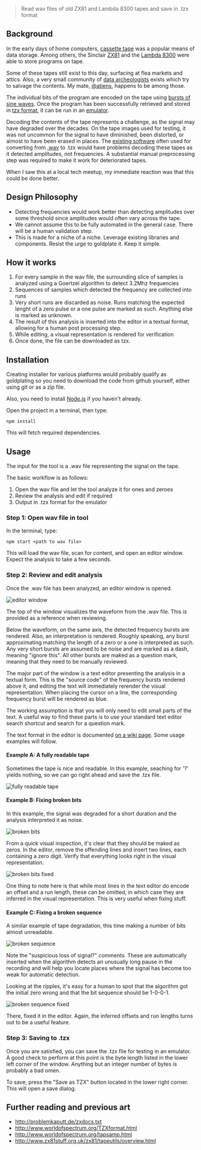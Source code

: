 > Read wav files of old ZX81 and Lambda 8300 tapes and save in .tzx format

## Background

In the early days of home computers, [cassette tape](https://en.wikipedia.org/wiki/Compact_Cassette) was a popular means of data storage. Among others, the Sinclair [ZX81](https://en.wikipedia.org/wiki/ZX81) and the [Lambda 8300](https://en.wikipedia.org/wiki/Lambda_8300) were able to store programs on tape.

Some of these tapes still exist to this day, surfacing at flea markets and attics. Also, a very small community of [data archeologists](https://en.wikipedia.org/wiki/Data_archaeology) exists which try to salvage the contents. My mate, [@atjens](https://twitter.com/atjens), happens to be among those.

The individual bits of the program are encoded on the tape using [bursts of sine waves](http://www.worldofspectrum.org/tapsamp.html). Once the program has been successfully retrieved and stored in [tzx format](http://www.worldofspectrum.org/TZXformat.html), it can be run in an [emulator](http://www.zx81.nl/).

Decoding the contents of the tape represents a challenge, as the signal may have degraded over the decades. On the tape images used for testing, it was not uncommon for the signal to have diminished, been distorted, or almost to have been erased in places. The [existing software](http://www.zx81stuff.org.uk/zx81/tapeutils/overview.html) often used for converting from [.wav](https://en.wikipedia.org/wiki/WAV) to .tzx would have problems decoding these tapes as it detected amplitudes, not frequencies. A substantial manual preprocessing step was required to make it work for deteriorated tapes.

When I saw this at a local tech meetup, my immediate reaction was that this could be done better.

## Design Philosophy

- Detecting frequencies would work better than detecting amplitudes over some threshold since amplitudes would often vary across the tape.
- We cannot assume this to be fully automated in the general case. There will be a human validation step.
- This is made for a niche of a niche. Leverage existing libraries and components. Resist the urge to goldplate it. Keep it simple.

## How it works

1. For every sample in the wav file, the surrounding slice of samples is analyzed using a Goertzel algorithm to detect 3.2Mhz frequencies
2. Sequences of samples which detected the frequency are collected into runs
3. Very short runs are discarded as noise. Runs matching the expected lenght of a zero pulse or a one pulse are marked as such. Anything else is marked as unknown.
4. The result of this analysis is inserted into the editor in a textual format, allowing for a human post processing step.
5. While editing, a visual representation is rendered for verification
6. Once done, the file can be downloaded as tzx.

## Installation

Creating installer for various platforms would probably qualify as goldplating so you need to download the code from github yourself, either using git or as a zip file.

Also, you need to install [Node.js](https://nodejs.org/en/) if you haven't already.

Open the project in a terminal, then type:

`npm install`

This will fetch required dependencies.

## Usage

The input for the tool is a .wav file representing the signal on the tape.

The basic workflow is as follows:

1. Open the wav file and let the tool analyze it for ones and zeroes
2. Review the analysis and edit if required
3. Output in .tzx format for the emulator

### Step 1: Open wav file in tool

In the terminal, type:

`npm start <path to wav file>`

This will load the wav file, scan for content, and open an editor window. Expect the analysis to take a few seconds.

### Step 2: Review and edit analysis

Once the .wav file has been analyzed, an editor window is opened.

![editor window](README/editor_window.png)

The top of the window visualizes the waveform from the .wav file. This is provided as a reference when reviewing.

Below the waveform, on the same axis, the detected frequency bursts are rendered. Also, an interpretation is rendered. Roughly speaking, any burst approximating matching the length of a zero or a one is interpreted as such. Any very short bursts are assumed to be noise and are marked as a dash, meaning "ignore this". All other bursts are maked as a question mark, meaning that they need to be manually reviewed.

The major part of the window is a text editor presenting the analysis in a textual form. This is the "source code" of the frequency bursts rendered above it, and editing the text will immediately rerender the visual representation. When placing the cursor on a line, the corresponding frequency burst will be rendered as blue.

The working assumption is that you will only need to edit small parts of the text. A useful way to find these parts is to use your standard text editor search shortcut and search for a question mark.

The text format in the editor is documented [on a wiki page](https://github.com/mvindahl/zx81-dat-tape-reader/wiki/Editor-format). Some usage examples will follow.

#### Example A: A fully readable tape

Sometimes the tape is nice and readable. In this example, seaching for '?' yields nothing, so we can go right ahead and save the .tzx file.

![fully readable tape](README/readable_tape.png)

#### Example B: Fixing broken bits

In this example, the signal was degraded for a short duration and the analysis interpreted it as noise.

![broken bits](README/broken_bits.png)

From a quick visual inspection, it's clear that they should be maked as zeros. In the editor, remove the offending lines and insert two lines, each containing a zero digit. Verify that everything looks right in the visual representation.

![broken bits fixed](README/broken_bits_fixed.png)

One thing to note here is that while most lines in the text editor do encode an offset and a run length, these can be omitted, in which case they are inferred in the visual representation. This is very useful when fixing stuff.

#### Example C: Fixing a broken sequence

A similar example of tape degradation, this time making a number of bits almost unreadable.

![broken sequence](README/broken_sequence.png)

Note the "suspicious loss of signal?" comments. These are automatically inserted when the algorithm detects an unusually long pause in the recording and will help you locate places where the signal has become too weak for automatic detection.

Looking at the ripples, it's easy for a human to spot that the algorithm got the initial zero wrong and that the bit sequence should be 1-0-0-1.

![broken sequence fixed](README/broken_sequence_fixed.png)

There, fixed it in the editor. Again, the inferred offsets and run lengths turns out to be a useful feature.

### Step 3: Saving to .tzx

Once you are satisfied, you can save the .tzx file for testing in an emulator. A good check to perform at this point is the byte length listed in the lower left corner of the window. Anything but an integer number of bytes is probably a bad omen.

To save, press the "Save as TZX" button located in the lower right corner. This will open a save dialog.

## Further reading and previous art

- http://problemkaputt.de/zxdocs.txt
- http://www.worldofspectrum.org/TZXformat.html
- http://www.worldofspectrum.org/tapsamp.html
- http://www.zx81stuff.org.uk/zx81/tapeutils/overview.html
